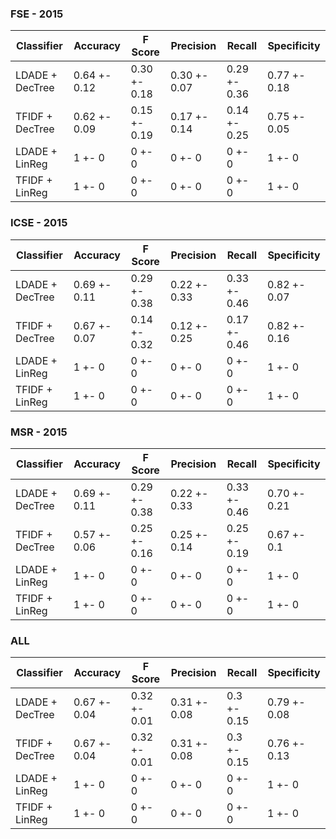 ### FSE - 2015

| Classifier      | Accuracy | F Score | Precision | Recall | Specificity |
|-----------------|----------|-----------|--------|---------|---------|
| LDADE + DecTree | 0.64 +- 0.12 | 0.30 +- 0.18 | 0.30 +- 0.07 | 0.29 +- 0.36 | 0.77 +- 0.18 |
| TFIDF + DecTree | 0.62 +- 0.09 | 0.15 +- 0.19 | 0.17 +- 0.14 | 0.14 +- 0.25 | 0.75 +- 0.05 |
| LDADE + LinReg  | 1 +- 0 | 0 +- 0 | 0 +- 0 | 0 +- 0 | 1 +- 0 |
| TFIDF + LinReg  | 1 +- 0 | 0 +- 0 | 0 +- 0 | 0 +- 0 | 1 +- 0 |


### ICSE - 2015

| Classifier      | Accuracy | F Score | Precision | Recall | Specificity |
|-----------------|----------|-----------|--------|---------|---------|
| LDADE + DecTree | 0.69 +- 0.11 | 0.29 +- 0.38 | 0.22 +- 0.33 | 0.33 +- 0.46 | 0.82 +- 0.07 |
| TFIDF + DecTree | 0.67 +- 0.07 | 0.14 +- 0.32 | 0.12 +- 0.25 | 0.17 +- 0.46 | 0.82 +- 0.16 |
| LDADE + LinReg  | 1 +- 0 | 0 +- 0 | 0 +- 0 | 0 +- 0 | 1 +- 0 |
| TFIDF + LinReg  | 1 +- 0 | 0 +- 0 | 0 +- 0 | 0 +- 0 | 1 +- 0 |


### MSR - 2015

| Classifier      | Accuracy | F Score | Precision | Recall | Specificity |
|-----------------|----------|-----------|--------|---------|---------|
| LDADE + DecTree | 0.69 +- 0.11 | 0.29 +- 0.38 | 0.22 +- 0.33 | 0.33 +- 0.46 | 0.70 +- 0.21 |
| TFIDF + DecTree | 0.57 +- 0.06 | 0.25 +- 0.16 | 0.25 +- 0.14 | 0.25 +- 0.19 | 0.67 +- 0.1 |
| LDADE + LinReg  | 1 +- 0 | 0 +- 0 | 0 +- 0 | 0 +- 0 | 1 +- 0 |
| TFIDF + LinReg  | 1 +- 0 | 0 +- 0 | 0 +- 0 | 0 +- 0 | 1 +- 0 |

### ALL

| Classifier      | Accuracy | F Score | Precision | Recall | Specificity |
|-----------------|----------|-----------|--------|---------|---------|
| LDADE + DecTree | 0.67 +- 0.04 | 0.32 +- 0.01 | 0.31 +- 0.08 | 0.3 +- 0.15 | 0.79 +- 0.08 |
| TFIDF + DecTree | 0.67 +- 0.04 | 0.32 +- 0.01 | 0.31 +- 0.08 | 0.3 +- 0.15 | 0.76 +- 0.13 |
| LDADE + LinReg  | 1 +- 0 | 0 +- 0 | 0 +- 0 | 0 +- 0 | 1 +- 0 |
| TFIDF + LinReg  | 1 +- 0 | 0 +- 0 | 0 +- 0 | 0 +- 0 | 1 +- 0 |
